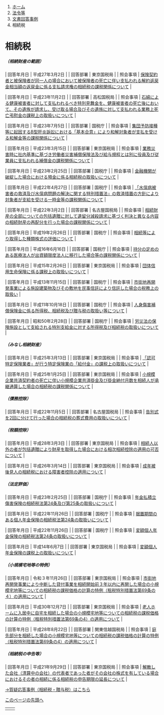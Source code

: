 1. [ホーム](https://www.nta.go.jp/)
2. [法令等](https://www.nta.go.jp/law/index.htm)
3. [文書回答事例](https://www.nta.go.jp/law/bunshokaito/01.htm)
4. 相続税

# 相続税

##### （相続財産の範囲）

| 回答年月日 | 平成27年3月2日 |
| 回答部署 | 東京国税局 |
| 照会事項 | [保険契約者と被保険者が同一人の場合において被保険者の死亡に伴い支払われる解約返戻金相当額の返戻金に係る支払請求権の相続税の課税関係について](https://www.nta.go.jp/about/organization/tokyo/bunshokaito/souzoku/150302/index.htm) |

| 回答年月日 | 平成23年11月2日 |
| 回答部署 | 高松国税局 |
| 照会事項 | [石綿による健康被害者に対して支払われるべき特別見舞金を、健康被害者の死亡後において、その遺族が請求し、受け取る場合及びその遺族に対して支払われる業務上死亡弔慰金の課税上の取扱いについて](https://www.nta.go.jp/about/organization/takamatsu/bunshokaito/sozoku/111102/index.htm) |

| 回答年月日 | 平成23年7月5日 |
| 回答部署 | 国税庁 |
| 照会事項 | [集団予防接種等に起因するB型肝炎訴訟における「基本合意」により和解対象者が支払を受ける和解金等の課税関係について](https://www.nta.go.jp/law/bunshokaito/sozoku/110704/index.htm) |

| 回答年月日 | 平成23年3月15日 |
| 回答部署 | 東京国税局 |
| 照会事項 | [業務災害時に社内基準に基づき労働者災害補償保険法及び給与規程とは別に役員及び従業員に支払われる補償金の課税関係について](https://www.nta.go.jp/about/organization/tokyo/bunshokaito/souzoku/110315/01.htm) |

| 回答年月日 | 平成23年2月25日 |
| 回答部署 | 国税庁 |
| 照会事項 | [金融機関が破綻した場合における預金に係る相続税の取扱いについて](https://www.nta.go.jp/law/bunshokaito/sozoku/110225/index.htm) |

| 回答年月日 | 平成22年4月27日 |
| 回答部署 | 国税庁 |
| 照会事項 | [「水俣病被害者の救済及び水俣病問題の解決に関する特別措置法」の救済措置の方針により対象者が支給を受ける一時金等の課税関係について](https://www.nta.go.jp/law/bunshokaito/sozoku/100427/index.htm) |

| 回答年月日 | 平成22年3月2日 |
| 回答部署 | 名古屋国税局 |
| 照会事項 | [相続財産の全部についての包括遺贈に対して遺留分減殺請求に基づく判決と異なる内容の相続財産の再配分を行った場合の課税関係について](https://www.nta.go.jp/about/organization/nagoya/bunshokaito/sozoku/100302/index.htm) |

| 回答年月日 | 平成19年2月26日 |
| 回答部署 | 国税庁 |
| 照会事項 | [相続等により取得した種類株式の評価について](https://www.nta.go.jp/law/bunshokaito/sozoku/070226/index.htm) |

| 回答年月日 | 平成16年6月16日 |
| 回答部署 | 国税庁 |
| 照会事項 | [持分の定めのある医療法人が出資額限度法人に移行した場合等の課税関係について](https://www.nta.go.jp/law/bunshokaito/sozoku/040616/02.htm) |

| 回答年月日 | 平成15年2月26日 |
| 回答部署 | 東京国税局 |
| 照会事項 | [団体信用生命保険に係る課税上の取扱いについて](https://www.nta.go.jp/about/organization/tokyo/bunshokaito/souzoku/01_02/01.htm) |

| 回答年月日 | 平成13年11月15日 |
| 回答部署 | 国税庁 |
| 照会事項 | [市街地再開発事業による施設建築物及びその敷地を民事信託により信託した場合の税務上の取扱い](https://www.nta.go.jp/law/bunshokaito/sozoku/011115/01.htm) |

| 回答年月日 | 平成11年10月18日 |
| 回答部署 | 国税庁 |
| 照会事項 | [人身傷害補償保険金に係る所得税、相続税及び贈与税の取扱い等について](https://www.nta.go.jp/law/bunshokaito/sozoku/991018/01.htm) |

| 回答年月日 | 昭和50年2月28日 |
| 回答部署 | 国税庁 |
| 照会事項 | [労災法の保険施設として支給される特別支給金に対する所得税及び相続税の取扱いについて](https://www.nta.go.jp/law/bunshokaito/sozoku/750228/01.htm) |

##### （みなし相続財産）

| 回答年月日 | 平成25年3月13日 |
| 回答部署 | 東京国税局 |
| 照会事項 | [「認可特定保険業者」が行う特定保険業の「給付金」の課税上の取扱いについて](https://www.nta.go.jp/about/organization/tokyo/bunshokaito/souzoku/130313/index.htm) |

| 回答年月日 | 平成25年1月25日 |
| 回答部署 | 東京国税局 |
| 照会事項 | [小規模企業共済契約者の死亡に伴い小規模企業共済掛金及び掛金納付月数を相続人が承継通算した場合の相続税の課税関係について](https://www.nta.go.jp/about/organization/tokyo/bunshokaito/souzoku/250125/01.htm) |

##### （債務控除）

| 回答年月日 | 平成22年11月5日 |
| 回答部署 | 名古屋国税局 |
| 照会事項 | [告別式を2回に分けて行った場合の相続税の葬式費用の取扱いについて](https://www.nta.go.jp/about/organization/nagoya/bunshokaito/sozoku/101105/index.htm) |

##### （税額控除）

| 回答年月日 | 平成28年3月3日 |
| 回答部署 | 東京国税局 |
| 照会事項 | [相続人以外の者が包括遺贈により財産を取得した場合における相次相続控除の適用の可否について](https://www.nta.go.jp/about/organization/tokyo/bunshokaito/souzoku/160318/index.htm) |

| 回答年月日 | 平成26年3月14日 |
| 回答部署 | 東京国税局 |
| 照会事項 | [成年被後見人の相続税における障害者控除の適用について](https://www.nta.go.jp/about/organization/tokyo/bunshokaito/souzoku/140314/index.htm) |

##### （法定評価）

| 回答年月日 | 平成23年2月25日 |
| 回答部署 | 国税庁 |
| 照会事項 | [年金払積立傷害保険の相続税法第24条及び第25条の取扱いについて](https://www.nta.go.jp/law/bunshokaito/sozoku/110225_1/index.htm) |

| 回答年月日 | 平成22年11月26日 |
| 回答部署 | 国税庁 |
| 照会事項 | [据置期間のある個人年金保険の相続税法第24条の取扱いについて](https://www.nta.go.jp/law/bunshokaito/sozoku/101126_2/index.htm) |

| 回答年月日 | 平成22年11月26日 |
| 回答部署 | 国税庁 |
| 照会事項 | [変額個人年金保険の相続税法第24条の取扱いについて](https://www.nta.go.jp/law/bunshokaito/sozoku/101126_1/index.htm) |

| 回答年月日 | 平成14年6月7日 |
| 回答部署 | 東京国税局 |
| 照会事項 | [変額個人年金保険の課税上の取扱いについて](https://www.nta.go.jp/about/organization/tokyo/bunshokaito/souzoku/01.htm) |

##### （小規模宅地等の特例）

| 回答年月日 | 令和３年11月26日 |
| 回答部署 | 東京国税局 |
| 照会事項 | [市街地再開発事業により中断した貸付事業を相続開始前３年以内に再開した場合の小規模宅地等についての相続税の課税価格の計算の特例（租税特別措置法第69条の４）の適用について](https://www.nta.go.jp/about/organization/tokyo/bunshokaito/souzoku/211224/index.htm) |

| 回答年月日 | 平成30年12月7日 |
| 回答部署 | 東京国税局 |
| 照会事項 | [老人ホームに入居中に自宅を相続した場合の小規模宅地等についての相続税の課税価格の計算の特例（租税特別措置法第69条の4）の適用について](https://www.nta.go.jp/about/organization/tokyo/bunshokaito/souzoku/181207/index.htm) |

| 回答年月日 | 平成28年8月22日 |
| 回答部署 | 関東信越国税局 |
| 照会事項 | [庭先部分を相続した場合の小規模宅地等についての相続税の課税価格の計算の特例（租税特別措置法第69条の4）の適用について](https://www.nta.go.jp/about/organization/kantoshinetsu/bunshokaito/sozoku/160822/index.htm) |

##### （相続税の申告等）

| 回答年月日 | 平成21年9月29日 |
| 回答部署 | 東京国税局 |
| 照会事項 | [解散した会社（清算中の会社）の代表者であった者がその会社の株式を有している場合におけるその者の相続に係る相続税の申告期限の延長について](https://www.nta.go.jp/about/organization/tokyo/bunshokaito/souzoku/210929/01.htm) |

[→質疑応答事例（相続税・贈与税）はこちら](https://www.nta.go.jp/law/shitsugi/sozoku/01.htm)

[このページの先頭へ](https://www.nta.go.jp/law/bunshokaito/sozoku/05_1.htm#page-top)

|     |     |
| --- | --- |
|  |  |